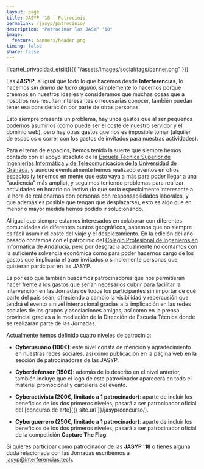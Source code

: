```yaml
---
layout: page
title: JASYP '18 - Patrocinio
permalink: /jasyp/patrocinio/
description: "Patrocinar las JASYP '18"
image:
  feature: banners/header.png
timing: false
share: false
---
```


![cartel_privacidad_etsiit]({{ "/assets/images/social/tags/banner.png" }})

Las **JASYP**, al igual que todo lo que hacemos desde **Interferencias**, lo hacemos *sin ánimo de lucro alguno*, simplemente lo hacemos porque creemos en nuestros ideales y consideramos que muchas cosas que a nosotros nos resultan interesantes o necesarias conocer, también puedan tener esa consideración por parte de otras personas.

Esto siempre presenta un problema, hay unos gastos que al ser pequeños podemos asumirlos (como puede ser el coste de nuestro servidor y el dominio web), pero hay otras gastos que nos es imposible tomar (alquiler de espacios o correr con los gastos de invitados para nuestras actividades).

Para el tema de espacios, hemos tenido la suerte que siempre hemos contado con el apoyo absoluto de la [Escuela Técnica Superior de Ingenierías Informática y de Telecomunicación de la Universidad de Granada](https://etsiit.ugr.es/), y aunque eventualmente hemos realizado eventos en otros espacios (y tenemos en mente que esto vaya a más para poder llegar a una "audiencia" más amplia), y seguimos teniendo problemas para realizar actividades en horario no lectivo (lo que sería especialmente interesante a la hora de realionarnos con personas con responsabilidades laborales, y que además es posible que tengan que desplazarse), esto es algo que en menor o mayor medida hemos podido ir solucionando.

Al igual que siempre estamos interesados en colaborar con diferentes comunidades de diferentes puntos geográficos, sabemos que no siempre es fácil asumir el coste del viaje y el desplezamiento. En la edición del año pasado contamos con el patrocinio del [Colegio Profesional de Ingenieros en Informática de Andalucía](http://cpiiand.es/), pero por desgracia actualmente no contamos con la suficiente solvencia económica como para poder hacernos cargo de los gastos que implicaría el traer invitados o simplemente personas que quisieran participar en las JASYP.

Es por eso que también buscamos patrocinadores que nos permitieran hacer frente a los gastos que serían necesarios cubrir para facilitar la intervención en las Jornadas de todos los participantes sin importar de qué parte del país sean; ofreciendo a cambio la visibilidad y repercusión que tendrá el evento a nivel internacional gracias a la implicación en las redes sociales de los grupos y asociaciones amigas, así como en la prensa provincial gracias a la mediación de la Dirección de Escuela Técnica donde se realizaran parte de las Jornadas.

Actualmente hemos definido cuatro niveles de patrocinio:

- **Cyberusuario (100€)**: este nivel consta de mención y agradecimiento en nuestras redes sociales, así como publicación en la página web en la sección de patrocinadores de las JASYP.

- **Cyberdefensor (150€)**: además de lo descrito en el nivel anterior, también incluye que el logo de este patrocinador aparecerá en todo el material promocional y cartelería del evento.

- **Cyberactivista (200€, limitado a 1 patrocinador)**: aparte de incluir los beneficios de los dos primeros niveles, pasará a ser patrocinador oficial del [concurso de arte]({{ site.url }}/jasyp/concurso/).

- **Cyberguerrero (250€, limitado a 1 patrocinador)**: aparte de incluir los beneficios de los dos primeros niveles, pasará a ser patrocinador oficial de la competición **Capture The Flag**.

Si quieres participar como patrocinador de las **JASYP '18** o tienes alguna duda relacionada con las Jornadas escríbemos a [jasyp@interferencias.tech](mailto:[jasyp@interferencias.tech]).
